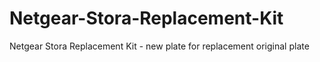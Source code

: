 # Netgear-Stora-Replacement-Kit
Netgear Stora Replacement Kit - new plate for replacement original plate
